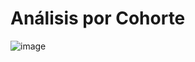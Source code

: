 # Análisis por Cohorte 

![image](https://github.com/user-attachments/assets/a429366d-ebb3-41d4-833c-26fcbabc667f)


